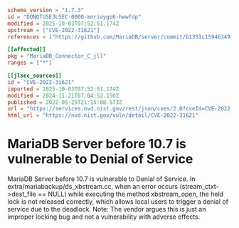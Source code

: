```toml
schema_version = "1.7.3"
id = "DONOTUSEJLSEC-0000-mnrioygo6-hwwfdp"
modified = 2025-10-03T07:52:51.174Z
upstream = ["CVE-2022-31621"]
references = ["https://github.com/MariaDB/server/commit/b1351c15946349f9daa7e5297fb2ac6f3139e4a8", "https://jira.mariadb.org/browse/MDEV-26561", "https://jira.mariadb.org/browse/MDEV-26574", "https://jira.mariadb.org/browse/MDEV-26574?filter=-2", "https://security.netapp.com/advisory/ntap-20220707-0006/", "https://github.com/MariaDB/server/commit/b1351c15946349f9daa7e5297fb2ac6f3139e4a8", "https://jira.mariadb.org/browse/MDEV-26561", "https://jira.mariadb.org/browse/MDEV-26574", "https://jira.mariadb.org/browse/MDEV-26574?filter=-2", "https://security.netapp.com/advisory/ntap-20220707-0006/"]

[[affected]]
pkg = "MariaDB_Connector_C_jll"
ranges = ["*"]

[[jlsec_sources]]
id = "CVE-2022-31621"
imported = 2025-10-03T07:52:51.174Z
modified = 2024-11-21T07:04:52.150Z
published = 2022-05-25T21:15:08.573Z
url = "https://services.nvd.nist.gov/rest/json/cves/2.0?cveId=CVE-2022-31621"
html_url = "https://nvd.nist.gov/vuln/detail/CVE-2022-31621"
```

# MariaDB Server before 10.7 is vulnerable to Denial of Service

MariaDB Server before 10.7 is vulnerable to Denial of Service. In extra/mariabackup/ds_xbstream.cc, when an error occurs (stream_ctxt->dest_file == NULL) while executing the method xbstream_open, the held lock is not released correctly, which allows local users to trigger a denial of service due to the deadlock. Note: The vendor argues this is just an improper locking bug and not a vulnerability with adverse effects.

